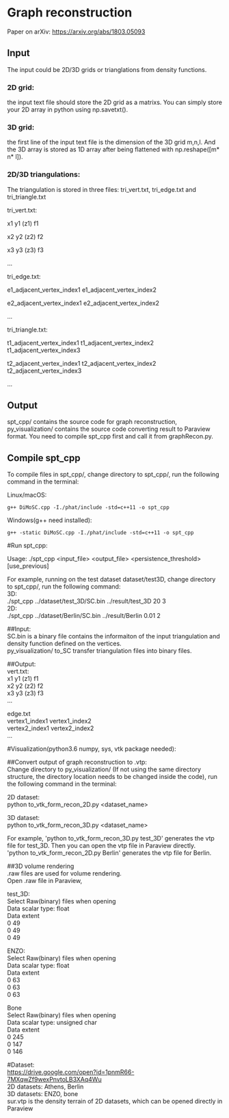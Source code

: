 # Graph reconstruction

Paper on arXiv: https://arxiv.org/abs/1803.05093 

## Input

The input could be 2D/3D grids or trianglations from density functions.

### 2D grid: 

the input text file should store the 2D grid as a matrixs. You can simply store your 2D array in python using np.savetxt(). 

### 3D grid:

the first line of the input text file is the dimension of the 3D grid m,n,l. And the 3D array is stored as 1D array after being flattened with np.reshape([m* n* l]).

### 2D/3D triangulations:

The triangulation is stored in three files: tri_vert.txt, tri_edge.txt and tri_triangle.txt

tri_vert.txt:

x1 y1 (z1) f1 

x2 y2 (z2) f2 

x3 y3 (z3) f3 

...

tri_edge.txt:

e1_adjacent_vertex_index1 e1_adjacent_vertex_index2

e2_adjacent_vertex_index1 e2_adjacent_vertex_index2

...

tri_triangle.txt:

t1_adjacent_vertex_index1 t1_adjacent_vertex_index2 t1_adjacent_vertex_index3

t2_adjacent_vertex_index1 t2_adjacent_vertex_index2 t2_adjacent_vertex_index3

...


## Output


spt_cpp/ contains the source code for graph reconstruction, py_visualization/ contains the source code converting result to Paraview format. You need to compile spt_cpp first and call it from graphRecon.py.

## Compile spt_cpp

To compile files in spt_cpp/, change directory to spt_cpp/, run the following command in the terminal:

Linux/macOS:
```
g++ DiMoSC.cpp -I./phat/include -std=c++11 -o spt_cpp
```

Windows(g++ need installed):
```
g++ -static DiMoSC.cpp -I./phat/include -std=c++11 -o spt_cpp
```



#Run spt_cpp:<br />

Usage: ./spt_cpp <input_file> <output_file> <persistence_threshold> <dimension> [use_previous]<br />

For example, running on the test dataset dataset/test3D, change directory to spt_cpp/, run the following command: <br />
3D:<br />
./spt_cpp ../dataset/test_3D/SC.bin ../result/test_3D 20 3<br />
2D:<br />
./spt_cpp ../dataset/Berlin/SC.bin ../result/Berlin 0.01 2<br />

##Input:<br />
SC.bin is a binary file contains the informaiton of the input triangulation and density function defined on the vertices.<br />
py_visualization/ to_SC transfer triangulation files into binary files.<br />

##Output:<br />
vert.txt: <br />
x1 y1 (z1) f1<br />
x2 y2 (z2) f2<br />
x3 y3 (z3) f3<br />
...<br />

edge.txt<br />
vertex1_index1 vertex1_index2<br />
vertex2_index1 vertex2_index2<br />
...<br />


#Visualization(python3.6 numpy, sys, vtk package needed):<br />

##Convert output of graph reconstruction to .vtp:<br />
Change directory to py_visualization/ (If not using the same directory structure, the directory location needs to be changed inside the code), run the following command in the terminal:<br />

2D dataset:<br />
python to_vtk_form_recon_2D.py <dataset_name><br />

3D dataset:<br />
python to_vtk_form_recon_3D.py <dataset_name><br />

For example, 'python to_vtk_form_recon_3D.py test_3D' generates the vtp file for test_3D. Then you can open the vtp file in Paraview directly.<br />
'python to_vtk_form_recon_2D.py Berlin' generates the vtp file for Berlin.<br />

##3D volume rendering<br />
.raw files are used for volume rendering.<br />
Open .raw file in Paraview, <br />

test_3D:<br />
Select Raw(binary) files when opening<br />
Data scalar type: float<br />
Data extent <br />
0 49<br />
0 49<br />
0 49<br />

ENZO:<br />
Select Raw(binary) files when opening<br />
Data scalar type: float<br />
Data extent <br />
0 63<br />
0 63<br />
0 63<br />

Bone<br />
Select Raw(binary) files when opening<br />
Data scalar type: unsigned char<br />
Data extent <br />
0 245<br />
0 147<br />
0 146<br />

#Dataset:<br />
https://drive.google.com/open?id=1pnmR66-7MXqwZf9wexPnvtoLB3XAq4Wu<br />
2D datasets: Athens, Berlin<br />
3D datasets: ENZO, bone<br />
sur.vtp is the density terrain of 2D datasets, which can be opened directly in Paraview

